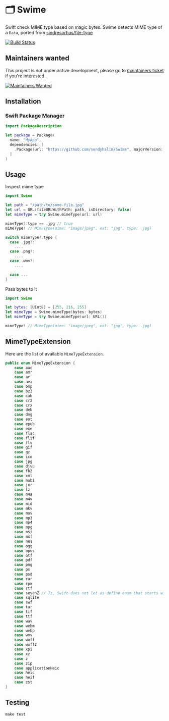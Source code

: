 # 🗂 Swime
Swift check MIME type based on magic bytes. Swime detects MIME type of a `Data`, ported from [sindresorhus/file-type](https://github.com/sindresorhus/file-type)

[![Build Status](https://travis-ci.org/sendyhalim/Swime.svg?branch=master)](https://travis-ci.org/sendyhalim/Swime)

## Maintainers wanted
This project is not under active development, please go to [maintainers ticket](https://github.com/sendyhalim/Swime/issues/24) if you're interested.

[![Maintainers Wanted](https://img.shields.io/badge/maintainers-wanted-red.svg)](https://github.com/pickhardt/maintainers-wanted)

## Installation
### Swift Package Manager
```swift
import PackageDescription

let package = Package(
  name: "MyApp",
  dependencies: [
    .Package(url: "https://github.com/sendyhalim/Swime", majorVersion: 3)
  ]
)
```

## Usage

Inspect mime type

```swift
import Swime

let path = "/path/to/some-file.jpg"
let url = URL(fileURLWithPath: path, isDirectory: false)
let mimeType = try Swime.mimeType(url: url)

mimeType?.type == .jpg // true
mimeType! // MimeType(mime: "image/jpeg", ext: "jpg", type: .jpg)

switch mimeType?.type {
  case .jpg?:
    ....
  case .png?:
    ....
  case .wmv?:
    ....

  case ...
}
```

Pass bytes to it
```swift
import Swime

let bytes: [UInt8] = [255, 216, 255]
let mimeType = Swime.mimeType(bytes: bytes)
let mimeType = try Swime.mimeType(url: URL())

mimeType! // MimeType(mime: "image/jpeg", ext: "jpg", type: .jpg)
```

## MimeTypeExtension
Here are the list of available `MimeTypeExtension`.

```swift
public enum MimeTypeExtension {
    case aac
    case amr
    case ar
    case avi
    case bmp
    case bz2
    case cab
    case cr2
    case crx
    case deb
    case dmg
    case eot
    case epub
    case exe
    case flac
    case flif
    case flv
    case gif
    case gz
    case ico
    case jpg
    case djvu
    case fb2
    case xml
    case mobi
    case jxr
    case lz
    case m4a
    case m4v
    case mid
    case mkv
    case mov
    case mp3
    case mp4
    case mpg
    case msi
    case mxf
    case nes
    case ogg
    case opus
    case otf
    case pdf
    case png
    case ps
    case psd
    case rar
    case rpm
    case rtf
    case sevenZ // 7z, Swift does not let us define enum that starts with a digit
    case sqlite
    case swf
    case tar
    case tif
    case ttf
    case wav
    case webm
    case webp
    case wmv
    case woff
    case woff2
    case xpi
    case xz
    case z
    case zip
    case applicationHeic
    case heic
    case heif
    case zst
}
```

## Testing
```
make test
```
